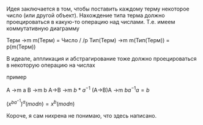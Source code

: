 Идея заключается в том, чтобы поставить каждому терму некоторое число (или другой объект). Нахождение типа терма должно проецироваться в какую-то операцию над числами. Т.е. имеем коммутативную диаграмму

Терм        ->m        m(Терм) = Число
  \/                                         \/p
Тип(Терм) ->m      m(Тип(Терм)) = p(m(Терм))

В идеале, аппликация и абстрагирование тоже должно проецироваться в некоторую операцию на числах



пример

A               ->m     a
B               ->m    b
A->B          ->m   $b*a^{-1}$
(A->B)A     ->m   $b a^{-1}a = b$

$(x^{b a^{-1}})^a (mod n) = x^b (mod n)$

Короче, я сам нихрена не понимаю, что здесь написано. 